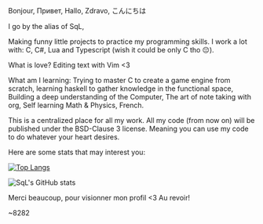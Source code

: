 Bonjour, Привет, Hallo, Zdravo, こんにちは

I go by the alias of SqL,

Making funny little projects to practice my programming skills.
I work a lot with: C, C#, Lua and Typescript (wish it could be only C tho 😔).

What is love? Editing text with Vim <3

What am I learning: 
Trying to master C to create a game engine from scratch,
learning haskell to gather knowledge in the functional space,
Building a deep understanding of the Computer,
The art of note taking with org,
Self learning Math & Physics,
French.

This is a centralized place for all my work.
All my code (from now on) will be published under the BSD-Clause 3 license.
Meaning you can use my code to do whatever your heart desires.

Here are some stats that may interest you:

[![Top Langs](https://github-readme-stats.vercel.app/api/top-langs/?username=SqLait&layout=compact&theme=dracula&langs_count=20)](https://github.com/anuraghazra/github-readme-stats)

![SqL's GitHub stats](https://github-readme-stats.vercel.app/api?username=SqLait&show_icons=true&theme=dracula)


Merci beaucoup, pour visionner mon profil <3
Au revoir!

~8282